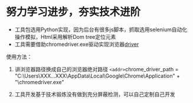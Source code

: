 # 努力学习进步，夯实技术进阶

* 工具包选用Python实现，因为后台有很多js脚本，抓取选用selenium自动化操作模拟，Html采用解析Dom tree定位元素
* 工具需要借助chromedriver.exe驱动实现浏览器[driver]()

 使用方法：
 1. 讲浏览器路径换成自己的浏览器绝对路径
 `<addr>`chrome_driver_path = "C:\\Users\XXX...XXX\AppData\Local\Google\Chrome\Application" + "\chromedriver.exe"
 
 2. 工具开发基于技术锻炼没有做到充分屏蔽检测，可以自己定制自己开发
